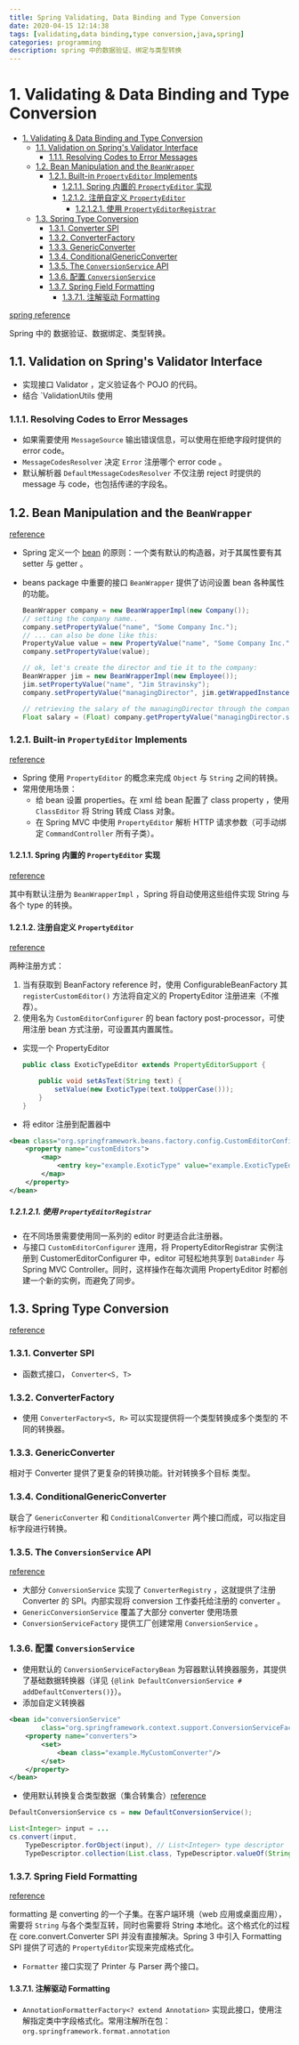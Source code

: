 ```yaml
---
title: Spring Validating, Data Binding and Type Conversion
date: 2020-04-15 12:14:38
tags: [validating,data binding,type conversion,java,spring]
categories: programming
description: spring 中的数据验证、绑定与类型转换
---
```


# 1. Validating & Data Binding and Type Conversion

<!-- TOC -->

- [1. Validating & Data Binding and Type Conversion](#1-validating--data-binding-and-type-conversion)
  - [1.1. Validation on Spring's Validator Interface](#11-validation-on-springs-validator-interface)
    - [1.1.1. Resolving Codes to Error Messages](#111-resolving-codes-to-error-messages)
  - [1.2. Bean Manipulation and the `BeanWrapper`](#12-bean-manipulation-and-the-beanwrapper)
    - [1.2.1. Built-in `PropertyEditor` Implements](#121-built-in-propertyeditor-implements)
      - [1.2.1.1. Spring 内置的 `PropertyEditor` 实现](#1211-spring-%e5%86%85%e7%bd%ae%e7%9a%84-propertyeditor-%e5%ae%9e%e7%8e%b0)
      - [1.2.1.2. 注册自定义 `PropertyEditor`](#1212-%e6%b3%a8%e5%86%8c%e8%87%aa%e5%ae%9a%e4%b9%89-propertyeditor)
        - [1.2.1.2.1. 使用 `PropertyEditorRegistrar`](#12121-%e4%bd%bf%e7%94%a8-propertyeditorregistrar)
  - [1.3. Spring Type Conversion](#13-spring-type-conversion)
    - [1.3.1. Converter SPI](#131-converter-spi)
    - [1.3.2. ConverterFactory](#132-converterfactory)
    - [1.3.3. GenericConverter](#133-genericconverter)
    - [1.3.4. ConditionalGenericConverter](#134-conditionalgenericconverter)
    - [1.3.5. The `ConversionService` API](#135-the-conversionservice-api)
    - [1.3.6. 配置 `ConversionService`](#136-%e9%85%8d%e7%bd%ae-conversionservice)
    - [1.3.7. Spring Field Formatting](#137-spring-field-formatting)
      - [1.3.7.1. 注解驱动 Formatting](#1371-%e6%b3%a8%e8%a7%a3%e9%a9%b1%e5%8a%a8-formatting)

<!-- /TOC -->

[spring reference](https://docs.spring.io/spring/docs/current/spring-framework-reference/core.html#validation)

Spring 中的 数据验证、数据绑定、类型转换。

## 1.1. Validation on Spring's Validator Interface

- 实现接口 Validator ，定义验证各个 POJO 的代码。
- 结合 `ValidationUtils 使用

### 1.1.1. Resolving Codes to Error Messages

- 如果需要使用 `MessageSource` 输出错误信息，可以使用在拒绝字段时提供的 error code。
- `MessageCodesResolver` 决定 `Error` 注册哪个 error code 。
- 默认解析器 `DefaultMessageCodesResolver` 不仅注册 reject 时提供的 message 与 code，也包括传递的字段名。

## 1.2. Bean Manipulation and the `BeanWrapper`

[reference](https://docs.spring.io/spring/docs/current/spring-framework-reference/core.html#validation)

- Spring 定义一个 [bean](https://docs.oracle.com/javase/8/docs/api/java/beans/package-summary.html) 的原则：一个类有默认的构造器，对于其属性要有其 setter 与 getter 。
- beans package 中重要的接口 `BeanWrapper` 提供了访问设置 bean 各种属性的功能。

    ```java
    BeanWrapper company = new BeanWrapperImpl(new Company());
    // setting the company name..
    company.setPropertyValue("name", "Some Company Inc.");
    // ... can also be done like this:
    PropertyValue value = new PropertyValue("name", "Some Company Inc.");
    company.setPropertyValue(value);

    // ok, let's create the director and tie it to the company:
    BeanWrapper jim = new BeanWrapperImpl(new Employee());
    jim.setPropertyValue("name", "Jim Stravinsky");
    company.setPropertyValue("managingDirector", jim.getWrappedInstance());

    // retrieving the salary of the managingDirector through the company
    Float salary = (Float) company.getPropertyValue("managingDirector.salary");
    ```

### 1.2.1. Built-in `PropertyEditor` Implements

[reference](https://docs.spring.io/spring/docs/current/spring-framework-reference/core.html#validation)

- Spring 使用 `PropertyEditor` 的概念来完成 `Object` 与 `String` 之间的转换。
- 常用使用场景：
    - 给 bean 设置 properties。在 xml 给 bean 配置了 class property ，使用 `ClassEditor` 将 String 转成 Class 对象。
    - 在 Spring MVC 中使用 `PropertyEditor` 解析 HTTP 请求参数（可手动绑定 `CommandController` 所有子类）。

#### 1.2.1.1. Spring 内置的 `PropertyEditor` 实现

[reference](https://docs.spring.io/spring/docs/current/spring-framework-reference/core.html#validation)

其中有默认注册为 `BeanWrapperImpl` ，Spring 将自动使用这些组件实现 String 与 各个 type 的转换。

#### 1.2.1.2. 注册自定义 `PropertyEditor`

[reference](https://docs.spring.io/spring/docs/current/spring-framework-reference/core.html#validation)

两种注册方式：

1. 当有获取到 BeanFactory reference 时，使用 ConfigurableBeanFactory 其 `registerCustomEditor()` 方法将自定义的 PropertyEditor 注册进来（不推荐）。
2. 使用名为 `CustomEditorConfigurer` 的 bean factory post-processor，可使用注册 bean 方式注册，可设置其内置属性。

- 实现一个 PropertyEditor

    ```java
    public class ExoticTypeEditor extends PropertyEditorSupport {

        public void setAsText(String text) {
            setValue(new ExoticType(text.toUpperCase()));
        }
    }
    ```

- 将 editor 注册到配置器中

```xml
<bean class="org.springframework.beans.factory.config.CustomEditorConfigurer">
    <property name="customEditors">
        <map>
            <entry key="example.ExoticType" value="example.ExoticTypeEditor"/>
        </map>
    </property>
</bean>
```

##### 1.2.1.2.1. 使用 `PropertyEditorRegistrar`

- 在不同场景需要使用同一系列的 editor 时更适合此注册器。
- 与接口 `CustomEditorConfigurer` 连用，将 PropertyEditorRegistrar 实例注册到 CustomerEditorConfigurer 中，editor 可轻松地共享到 `DataBinder` 与 Spring MVC Controller。同时，这样操作在每次调用 PropertyEditor 时都创建一个新的实例，而避免了同步。

## 1.3. Spring Type Conversion

[reference](https://docs.spring.io/spring/docs/current/spring-framework-reference/core.html#beans-beans-conversion-customeditor-registration)

### 1.3.1. Converter SPI

- 函数式接口， `Converter<S, T>`

### 1.3.2. ConverterFactory

- 使用 `ConverterFactory<S, R>` 可以实现提供将一个类型转换成多个类型的 不同的转换器。

### 1.3.3. GenericConverter

相对于 Converter 提供了更复杂的转换功能。针对转换多个目标 类型。

### 1.3.4. ConditionalGenericConverter

联合了 `GenericConverter` 和 `ConditionalConverter` 两个接口而成，可以指定目标字段进行转换。

### 1.3.5. The `ConversionService` API

[reference](https://docs.spring.io/spring/docs/current/spring-framework-reference/core.html#core-convert-ConversionService-API)

- 大部分 `ConversionService` 实现了 `ConverterRegistry` ，这就提供了注册 Converter 的 SPI。内部实现将 conversion 工作委托给注册的 converter 。
- `GenericConversionService` 覆盖了大部分 converter 使用场景
- `ConversionServiceFactory` 提供工厂创建常用 `ConversionService` 。

### 1.3.6. 配置 `ConversionService`

- 使用默认的 `ConversionServiceFactoryBean` 为容器默认转换器服务，其提供了基础数据转换器（详见 `{@link DefaultConversionService # addDefaultConverters()}`）。
- 添加自定义转换器

```xml
<bean id="conversionService"
        class="org.springframework.context.support.ConversionServiceFactoryBean">
    <property name="converters">
        <set>
            <bean class="example.MyCustomConverter"/>
        </set>
    </property>
</bean>
```

- 使用默认转换复合类型数据（集合转集合）[reference](https://docs.spring.io/spring/docs/current/spring-framework-reference/core.html#core-convert-ConversionService-API)

```java
DefaultConversionService cs = new DefaultConversionService();

List<Integer> input = ...
cs.convert(input,
    TypeDescriptor.forObject(input), // List<Integer> type descriptor
    TypeDescriptor.collection(List.class, TypeDescriptor.valueOf(String.class)));
```

### 1.3.7. Spring Field Formatting

[reference](https://docs.spring.io/spring/docs/current/spring-framework-reference/core.html#format)

formatting 是 converting 的一个子集。在客户端环境（web 应用或桌面应用），需要将 `String` 与各个类型互转，同时也需要将 String 本地化。这个格式化的过程在 core.convert.Converter SPI 并没有直接解决。Spring 3 中引入 Formatting SPI 提供了可选的 `PropertyEditor`实现来完成格式化。

- `Formatter` 接口实现了 Printer 与 Parser 两个接口。

#### 1.3.7.1. 注解驱动 Formatting

- `AnnotationFormatterFactory<? extend Annotation>` 实现此接口，使用注解指定类中字段格式化。常用注解所在包： `org.springframework.format.annotation`
